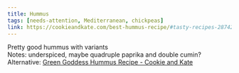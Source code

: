 ```yaml
---
title: Hummus
tags: [needs-attention, Mediterranean, chickpeas]
link: https://cookieandkate.com/best-hummus-recipe/#tasty-recipes-28742
---
```

Pretty good hummus with variants  
Notes: underspiced, maybe quadruple paprika and double cumin?  
Alternative: [Green Goddess Hummus Recipe \- Cookie and Kate](https://cookieandkate.com/green-goddess-hummus-recipe/#tasty-recipes-23793-jump-target)

